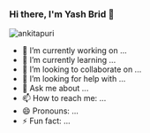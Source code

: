 ### Hi there, I'm Yash Brid 👋


<p align="left"> <img src="https://komarev.com/ghpvc/?username=ankitapuri" alt="ankitapuri" /> </p>

- 🔭 I’m currently working on ...
- 🌱 I’m currently learning ...
- 👯 I’m looking to collaborate on ...
- 🤔 I’m looking for help with ...
- 💬 Ask me about ...
- 📫 How to reach me: ...
- 😄 Pronouns: ...
- ⚡ Fun fact: ...

